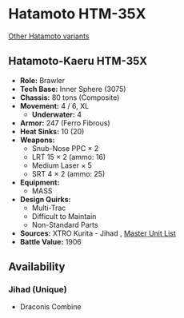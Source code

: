 # Hatamoto HTM-35X 

[Other Hatamoto variants](../hatamoto.md) 

## Hatamoto-Kaeru HTM-35X 

- **Role:** Brawler 
- **Tech Base:** Inner Sphere (3075) 
- **Chassis:** 80 tons (Composite) 
- **Movement:** 4 / 6, XL 
  - **Underwater:** 4 
- **Armor:** 247 (Ferro Fibrous) 
- **Heat Sinks:** 10 (20) 
- **Weapons:** 
  - Snub-Nose PPC × 2 
  - LRT 15 × 2 (ammo: 16) 
  - Medium Laser × 5 
  - SRT 4 × 2 (ammo: 25) 
- **Equipment:** 
  - MASS 
- **Design Quirks:** 
  - Multi-Trac 
  - Difficult to Maintain 
  - Non-Standard Parts 
- **Sources:** XTRO Kurita - Jihad , [Master Unit List](http://masterunitlist.info/Unit/Details/1406) 
- **Battle Value:** 1906 

## Availability 

### Jihad (Unique) 

- Draconis Combine 

